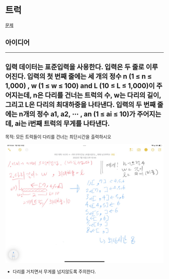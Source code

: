 # 트럭
[문제](https://www.acmicpc.net/problem/13335)

## 아이디어
---
입력 데이터는 표준입력을 사용한다. 입력은 두 줄로 이루어진다. 입력의 첫 번째 줄에는 세 개의 정수 n (1 ≤ n ≤ 1,000) , w (1 ≤ w ≤ 100) and L (10 ≤ L ≤ 1,000)이 주어지는데, n은 다리를 건너는 트럭의 수, w는 다리의 길이, 그리고 L은 다리의 최대하중을 나타낸다. 입력의 두 번째 줄에는 n개의 정수 a1, a2, ⋯ , an (1 ≤ ai ≤ 10)가 주어지는데, ai는 i번째 트럭의 무게를 나타낸다.
---
목적: 모든 트럭들이 다리를 건너는 최단시간을 출력하시오

![poster](./KakaoTalk_20220713_224417311.jpg)

- 다리를 거치면서 무게를 넘지않도록 주의한다.